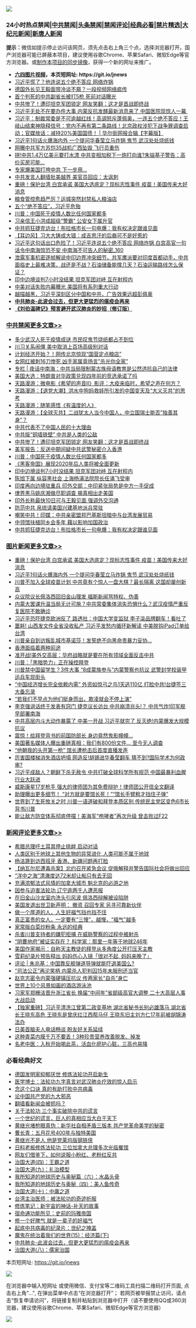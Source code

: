 ![](https://raw.githubusercontent.com/fqnews/bnews/master/64photo/fqnews-qr.jpg)

<div id="tt">
<h3>24小时热点禁闻|<a href="#%E4%B8%AD%E5%85%B1%E7%A6%81%E9%97%BB%E6%9B%B4%E5%A4%9A%E6%96%87%E7%AB%A0">中共禁闻</a>|<a href="#%E5%9B%BE%E7%89%87%E6%96%B0%E9%97%BB%E6%9B%B4%E5%A4%9A%E6%96%87%E7%AB%A0">头条禁闻</a>|<a href="#%E6%96%B0%E9%97%BB%E8%AF%84%E8%AE%BA%E6%9B%B4%E5%A4%9A%E6%96%87%E7%AB%A0">禁闻评论|<a href="#%E5%BF%85%E7%9C%8B%E7%BB%8F%E5%85%B8%E5%A5%BD%E6%96%87">经典必看|<a href="/video.md#%E7%A6%81%E7%89%87%E7%B2%BE%E9%80%89">禁片精选</a>|<a href="https://github.com/fqnews/djy/blob/master/gb/nf1351518.md#1">大纪元新闻</a>|<a href="https://github.com/fqnews/ntdtv/blob/master/gb/prog204.md#1">新唐人新闻</a></h3>
<div><b>提示：</b>微信如提示停止访问该网页，须先点击右上角三个点，选择浏览器打开。国产浏览器可能已屏蔽本项目，建议使用谷歌Chrome、苹果Safari、微软Edge等官方浏览器。或<a href="https://github.com/fqnews/bnews/blob/master/%E5%88%B6%E4%BD%9Cgit%E7%A6%81%E9%97%BB%E9%95%9C%E5%83%8F.md">制作本项目的同步镜像</a>，获得一个新的网址来推广。</div>
<ul>
<li><b><a href="http://d1.bdrive.tk/64.mp4" target="_blank">六四图片视频</a>，本页短网址: https://git.io/jnews</b></li>
<li><a href="/comments/20200904/1390681.md">习近平慌了？他连说五个绝不答应 网络炸锅</a></li>
<li><a href="/cnnews/20200904/1390727.md">德国外长见王毅面带冷谈不屑？一段视频网络疯传</a></li>
<li><a href="/cbnews/20200904/1390785.md">首个判死的中共副省长被打5枪 死前对话曝光</a></li>
<li><a href="/cbnews/20200904/1390876.md">中共惨了！遭印坦克军团锁定 网友笑翻：这才是首战即终战</a></li>
<li><a href="/cnnews/20200904/1390880.md">习近平无处不在要办件大事 内蒙反抗发酵最新消息来了 中国医院现惊人一幕 </a></li>
<li><a href="/bannedvideo/20200904/1390942.md">习近平：制裁常委是不可逾越红线！高调怒斥蓬佩奥，一连五个绝不答应！王岐山结束神隐释信号：党内不再有第二条路线！北京政权涉犯下战争罪调查启动；官媒放话：减持20%美国国债！ | 华尔街网报合辑【字幕版】</a></li>
<li><a href="/topimagenews/20200904/1391029.md">习近平1句话火爆海内外 一个提问华春莹立马炸锅 鬼节 武汉处处烧纸钱</a></li>
<li><a href="/cnnews/20200904/1390862.md">网曝中共军方苏恺35战机广西坠毁 飞行员重伤</a></li>
<li><a href="/cnnews/20200904/1390930.md">拼!中共1.4万亿美元要打水漂 中共变相加税下一炮打向谁?朱镕基子警告：高价买房可能…</a></li>
<li><a href="/cbnews/20200904/1390745.md">专家爆美国打垮中共 下一步用…</a></li>
<li><a href="/cbnews/20200904/1390660.md">中共发言人翻墙批美越界 美官员回应：太讽刺</a></li>
<li><a href="/topimagenews/20200904/1391051.md">重磅！保护台湾 白宫承诺 美国大选底定？现标志性事件 疫苗！美国传来大好消息</a></li>
<li><a href="/cnnews/20200904/1390717.md">粮食管控愈趋严厉？运城突然封禁私人粮油店</a></li>
<li><a href="/ssgc/20200904/1390926.md">五个“绝不答应”，习近平危殆</a></li>
<li><a href="/cbnews/20200904/1390854.md">川普：中国死于疫情人数比任何国家都多</a></li>
<li><a href="/comments/20200904/1390787.md">习亲信王小洪成超级“警霸” 公安女下属升官</a></li>
<li><a href="/cbnews/20200904/1390788.md">中共抓狂捷克访台！布拉格市长一句电爆：我有权决定跟谁见面</a></li>
<li><a href="/headline/20200904/1390776.md">【耳边风】习大大铸成大错：成吉思汗的后裔可不是好惹的</a></li>
<li><a href="/comments/20200904/1390760.md">习近平这句话出口危险了！习近平连说五个绝不答应 网络炸锅 白宫高官一句话令中南海惊恐不安 中南海不可告人的秘密_160</a></li>
<li><a href="/bannedvideo/20200904/1390648.md">泄露军事机密逐帧解说中印边界冲突细节，共军鹰派要对印度首都动手，中共面临史上最难决策，战还是不战？石油储备能撑几天？石油运输路线怎么保证？</a></li>
<li><a href="/cbnews/20200904/1390843.md">印中边境谈判7小时没结果 坦克军团对峙 互在射程内</a></li>
<li><a href="/comments/20200904/1390741.md">中美对话失败内幕曝光 美国将有系列重大行动</a></li>
<li><a href="/bannedvideo/20200904/1390729.md">越描越黑，习近平深刻区分中国和中共，广告效果远超彭佩奥</a></li>
<li><b><a href="/comments/20200211/1275071.md" target="_blank">中共肺炎-此波会过去，但更大更猛烈的瘟疫会再来</a></b></li>
<li><b><a href="/comments/20200207/1272816.md" target="_blank">《刘伯温碑记》预言避开武汉肺炎的妙招（修订版）</a></b></li>
</ul>
</div>

<div class="catlist">
<h3><a href="/cbnews/" target="_blank">中共禁闻</a><span><a href="/cbnews/" target="_blank" rel="nofollow">更多文章>></a></span></h3>
<ul>
<li><a href="/cbnews/20200905/1391178.md" target="_blank">多少武汉人死于疫情成谜 市民叹鬼节烧纸都占不到位</a></li>
<li><a href="/cbnews/20200905/1391166.md" target="_blank">川习关系闹僵 美中取消上百场高级别对话</a></li>
<li><a href="/cbnews/20200905/1391148.md" target="_blank">计划经济开始？！网传北京惊现“国营定点粮店”</a></li>
<li><a href="/cbnews/20200905/1391147.md" target="_blank">女网红被刺16刀惨死 凶手家属竟扬言&#8221;杀光你全家&#8221;</a></li>
<li><a href="/cbnews/20200905/1391133.md" target="_blank">专栏 | 夜话中南海：中共当局限制蒙古族母语教育是公然违抗自己的法律</a></li>
<li><a href="/cbnews/20200905/1391126.md" target="_blank">美国大选：特朗普对华政策兑现四年前的竞选承诺了吗</a></li>
<li><a href="/cbnews/20200904/1390953.md" target="_blank">天路漫游：微电影《希望的声音Ⅱ》影评：大疫来临时，希望之声在何方？</a></li>
<li><a href="/cbnews/20200904/1390951.md" target="_blank">天路漫游：【退党大潮】洪水中狗妈救娃所引发的中国变天及“大义灭共”的思考</a></li>
<li><a href="/cbnews/20200904/1390949.md" target="_blank">天路漫游：随笔感悟《有温度的人》</a></li>
<li><a href="/cbnews/20200904/1390948.md" target="_blank">天路漫游：【全球灭共】二战犹太人当今中国人，中立国瑞士能否”独善其身”？</a></li>
<li><a href="/cbnews/20200904/1390903.md" target="_blank">中共代表不了中国人民的十大理由</a></li>
<li><a href="/cbnews/20200904/1390902.md" target="_blank">中共版“铜墙铁壁”  中共是人类的公敌</a></li>
<li><a href="/cbnews/20200904/1390876.md" target="_blank">中共惨了！遭印坦克军团锁定 网友笑翻：这才是首战即终战</a></li>
<li><a href="/cbnews/20200904/1390868.md" target="_blank">美军报告：反送中期间疑中共武警秘密介入香港</a></li>
<li><a href="/cbnews/20200904/1390854.md" target="_blank">川普：中国死于疫情人数比任何国家都多</a></li>
<li><a href="/comments/20200904/1390832.md" target="_blank">《黑客帝国》展现2020年后人类将被全面更新</a></li>
<li><a href="/cbnews/20200904/1390843.md" target="_blank">印中边境谈判7小时没结果 坦克军团对峙 互在射程内</a></li>
<li><a href="/cbnews/20200904/1390836.md" target="_blank">陈旭下属 纵容黑社会 上海杨浦法院院长任涌飞受审</a></li>
<li><a href="/cbnews/20200904/1390824.md" target="_blank">印度再向边境驻重兵 印外交部：中印紧张局势是中方一手促成</a></li>
<li><a href="/cbnews/20200904/1390823.md" target="_blank">律界黑马姚庆湘做尽职调查 揭真相出走美国</a></li>
<li><a href="/cbnews/20200904/1390822.md" target="_blank">印外长称最快10日可与王毅见面 强调外交沟通</a></li>
<li><a href="/cbnews/20200904/1390807.md" target="_blank">防范中共 帛琉请美国兴建基地派兵常驻</a></li>
<li><a href="/cbnews/20200904/1390801.md" target="_blank">嘲笑中共！印媒：中共亲密盟邦巴基斯坦暗中与台湾发展贸易</a></li>
<li><a href="/cbnews/20200904/1390800.md" target="_blank">中领馆扶植同乡会多年 藉以影响加国政治</a></li>
<li><a href="/cbnews/20200904/1390788.md" target="_blank">中共抓狂捷克访台！布拉格市长一句电爆：我有权决定跟谁见面</a></li>

</ul>
</div>
<div class="catlist">
<h3><a href="/topimagenews/" target="_blank">图片新闻</a><span><a href="/topimagenews/" target="_blank" rel="nofollow">更多文章>></a></span></h3>
<ul>
<li><a href="/topimagenews/20200904/1391051.md" target="_blank">重磅！保护台湾 白宫承诺 美国大选底定？现标志性事件 疫苗！美国传来大好消息</a></li>
<li><a href="/topimagenews/20200904/1391029.md" target="_blank">习近平1句话火爆海内外 一个提问华春莹立马炸锅 鬼节 武汉处处烧纸钱</a></li>
<li><a href="/topimagenews/20200903/1390470.md" target="_blank">川普不加入全球疫苗计划 中共竟有个惊人一盘大棋？最长隔离 这国却屡创新高</a></li>
<li><a href="/topimagenews/20200903/1390075.md" target="_blank">众议院议长佩洛西回旧金山理发 福斯新闻骂特权、伪善</a></li>
<li><a href="/topimagenews/20200902/1389953.md" target="_blank">内蒙大罢课升温当局无计可施？中共常委集体消失恐惧什么？武汉疫情严重反复医院不敢确诊</a></li>
<li><a href="/topimagenews/20200902/1389888.md" target="_blank">习近平恐吓捷克欧洲反了 路透社：中国大学变监狱 李子柒品牌翻车！看吐了</a></li>
<li><a href="/topimagenews/20200902/1389840.md" target="_blank">噩耗! 山西发文件全省没收私产 习近平发愁内循环新解读 中美脱钩iPad订单给台湾</a></li>
<li><a href="/topimagenews/20200902/1389762.md" target="_blank">川普亲自到访叛乱城市基诺莎！发誓绝不向黑命贵暴力妥协…</a></li>
<li><a href="/comments/20200902/1389663.md" target="_blank">香港面临着两种前途</a></li>
<li><a href="/topimagenews/20200902/1389577.md" target="_blank">准开战!美外交高层：华府战略就是要在所有领域全面反击中共</a></li>
<li><a href="/topimagenews/20200902/1389489.md" target="_blank">川普：「黑暗势力」正在操控拜登</a></li>
<li><a href="/topimagenews/20200901/1389357.md" target="_blank">川普禁中国留学生？3件大事 “8成蒙族参与”内蒙警察也抗议 武警封学校装甲运兵车现街头</a></li>
<li><a href="/topimagenews/20200901/1389324.md" target="_blank">&#8220;中国经济增长完全依赖内需&#8221; 外资如惊弓之鸟1天逃110亿 打脸中共!台捷签三大备忘录</a></li>
<li><a href="/topimagenews/20200901/1389112.md" target="_blank">“若我们不早点为他们挺身而出，欺凌就会不停上演”</a></li>
<li><a href="/topimagenews/20200831/1388874.md" target="_blank">李克强讲话终于发表有窍门 捷克议长访台 中共崩溃兆头!？ 中共气炸!印军舰早部署南海</a></li>
<li><a href="/topimagenews/20200831/1388860.md" target="_blank">中共高层内斗大动作暴露了 中美一开战 习近平就完了 反灭绝!内蒙爆发大规模抗议</a></li>
<li><a href="/topimagenews/20200831/1388627.md" target="_blank">震惊！给拜登背书的前国防部长 身边竟然鬼影幢幢&#8230;</a></li>
<li><a href="/topimagenews/20200831/1388449.md" target="_blank">美国著名媒体人曝出重磅真相：我们有800份文件… 至今无人调查</a></li>
<li><a href="/topimagenews/20200831/1388426.md" target="_blank">“他朝我的头开第一枪” 馆长遭枪击后首度直播发声</a></li>
<li><a href="/topimagenews/20200831/1388362.md" target="_blank">厉害国楼梯消失酒店坍塌 网造反!胡锡进华春莹翻车 猜不到?国际学术为何政审?</a></li>
<li><a href="/topimagenews/20200831/1388357.md" target="_blank">习近平成敌人？朝鲜下杀无赦令 中共打破全球科学所有规范 中国最暴利血腥行业大跃进</a></li>
<li><a href="/topimagenews/20200830/1388071.md" target="_blank">威斯康星17岁枪手 强大的律师团为其免费辩护！律师团公开信全文翻译</a></li>
<li><a href="/topimagenews/20200830/1388032.md" target="_blank">助理曝出更多细节！ “对方就是要馆长死！”“馆长手臂粗才挡住子弹”</a></li>
<li><a href="/topimagenews/20200829/1387868.md" target="_blank">世界到了生死攸关之时 川普一语道破和拜登本质区别 传统民主党区变色6市长背书川普</a></li>
<li><a href="/topimagenews/20200829/1387710.md" target="_blank">能让敌方防空体系彻底停摆！美海军“咆哮者”再次升级 曾击败过F22</a></li>

</ul>
</div>
<div class="catlist">
<h3><a href="/comments/" target="_blank">新闻评论</a><span><a href="/comments/" target="_blank" rel="nofollow">更多文章>></a></span></h3>
<ul>
<li><a href="/comments/20200905/1391204.md" target="_blank">希腊总理吁土耳其停止挑衅 启动对话</a></li>
<li><a href="/comments/20200905/1391187.md" target="_blank">人类区别于地球上其他生物的异常进化,人类可能不属于地球</a></li>
<li><a href="/comments/20200905/1391182.md" target="_blank">杨洁篪到访西班牙 香港、新疆问题再打脸</a></li>
<li><a href="/comments/20200905/1391181.md" target="_blank">【纳瓦尔尼遭毒杀案】北约召开紧急会议 促俄解释并警告国际社会将做出回应</a></li>
<li><a href="/comments/20200905/1391161.md" target="_blank">“洋中之海”清澈度达72米却让船只有去无回</a></li>
<li><a href="/comments/20200905/1391160.md" target="_blank">充满浓郁法式风情的加拿大城市 魁北克的必游之地</a></li>
<li><a href="/comments/20200905/1391142.md" target="_blank">因参与迫害法轮功 辽宁逾两千人遭恶报</a></li>
<li><a href="/comments/20200905/1391138.md" target="_blank">在旧金山沙龙室内洗头引风波 佩洛西辩解被设陷阱</a></li>
<li><a href="/comments/20200905/1391125.md" target="_blank">美国发退出世卫新声明： 撤资 召回专家 另寻可靠新伙伴</a></li>
<li><a href="/comments/20200905/1391124.md" target="_blank">做一个厚道的人，人生好福气挡也挡不住</a></li>
<li><a href="/comments/20200905/1391123.md" target="_blank">真正富贵的女人，一定要有“三慢”，越慢，“福气”越多</a></li>
<li><a href="/comments/20200905/1391122.md" target="_blank">家常版白菜炒粉条 永远的经典</a></li>
<li><a href="/comments/20200905/1391110.md" target="_blank">杀害川普支持者的嫌犯拒捕 在威胁警察的过程中被射杀</a></li>
<li><a href="/comments/20200905/1391106.md" target="_blank">“阴曹地府”被证实存在？ 科学家：那里一年等于地球246年</a></li>
<li><a href="/comments/20200905/1391094.md" target="_blank">美国作家揭示：自称天主教徒的拜登从多角度公开打压天主教</a></li>
<li><a href="/comments/20200904/1391031.md" target="_blank">雪莉纪录片预告释出 妈妈伤心入镜「很对不起, 妈妈来晚了」</a></li>
<li><a href="/comments/20200904/1391030.md" target="_blank">评论 | 朱兆基：中国靠反舰弹道导弹就能吓退美国么?</a></li>
<li><a href="/comments/20200904/1391009.md" target="_blank">“司法公正”再沦笑柄 内蒙杀人犯判囚15年未服刑还当官</a></li>
<li><a href="/comments/20200904/1390996.md" target="_blank">赵克志密令内蒙强硬镇压抗议 传两家长“自杀”身亡</a></li>
<li><a href="/comments/20200904/1390995.md" target="_blank">世界上10个风景如画的酒店游泳池</a></li>
<li><a href="/comments/20200904/1390981.md" target="_blank">习家军郑栅洁晋升浙江省长 换届“中间年”省部级高官大调整 二十大高层人事大战启动</a></li>
<li><a href="/comments/20200904/1390980.md" target="_blank">【独家重磅】习近平清洗江曾第二政变基地 湖北省秘书长别必雄落马 湖北省长王晓东高危 王晓东是曾庆红江西帮马仔 王晓东旧主刘方仁17年前被胡锦涛法办</a></li>
<li><a href="/comments/20200904/1390962.md" target="_blank">日美首脑夫人电话畅谈 盼友好关系延续</a></li>
<li><a href="/comments/20200904/1390961.md" target="_blank">这种青菜内膜千万不要丢！3种珍贵营养改善脱发、掉发</a></li>
<li><a href="/comments/20200904/1390960.md" target="_blank">名老中医：入秋开始喝此茶，活血化瘀护心脏，三高也易降</a></li>

</ul>
</div>

<div class="catlist">
<h3>必看经典好文</h3>
<ul>
<li><a href="/comments/20200722/1364497.md" target="_blank">德国发明家抑郁厌世 修炼法轮功开启新生</a></li>
<li><a href="/comments/20200820/1382989.md" target="_blank">医学博士：法轮功九字真言对武汉肺炎疗效的惊人启示</a></li>
<li><a href="/comments/20200707/1357090.md" target="_blank">念这个口诀 真的有助打败中共病毒</a></li>
<li><a href="/comments/20200717/1361899.md" target="_blank">论中国共产党的九大邪恶</a></li>
<li><a href="/fanqiang/20200616/1345793.md" target="_blank">翻墙看新闻会被抓吗？</a></li>
<li><a href="/cbnews/20200703/1354907.md" target="_blank">关于法轮功 三个事实破除中共的谎言</a></li>
<li><a href="/comments/20200621/1348067.md" target="_blank">一个世纪的谎言，巨人的真相应当大白于天下</a></li>
<li><a href="/lifebaike/20180921/1001174.md" target="_blank">黄继光堵枪眼真伪：新华社自相矛盾三版本 共产党革命美学的秘密</a></li>
<li><a href="/comments/20200713/1359796.md" target="_blank">曹长青：五月花号400年与独特美国</a></li>
<li><a href="/lifebaike/20190522/1131765.md" target="_blank">黄继光不是人 他是党莱坞版钢铁侠</a></li>
<li><a href="/comments/20200531/1337359.md" target="_blank">日料老板修炼法轮功 三位加拿大总理多次光临餐馆</a></li>
<li><a href="/comments/20200712/1359630.md" target="_blank">网友们借鉴下，如何说服小粉红、老粉红反共</a></li>
<li><a href="/cbnews/20180310/912637.md" target="_blank">治国大道(四)：王霸之道</a></li>
<li><a href="/cbnews/20180315/914943.md" target="_blank">治国大道(九)：礼治模型</a></li>
<li><a href="/cbnews/20171115/856086.md" target="_blank">我所知道的地球历史与奥秘篇（六）：水晶头骨</a></li>
<li><a href="/tculture/xiulian/20170729/799172.md" target="_blank">我所知道的地球历史与奥秘（四）：美人鱼传奇</a></li>
<li><a href="/cbnews/20180316/915423.md" target="_blank">治国大道(十)：中庸之道</a></li>
<li><a href="/comments/20200801/1373219.md" target="_blank">台湾主治医师：被法轮功的奇迹折服</a></li>
<li><a href="/comments/20190418/1115565.md" target="_blank">修炼笔记：新宇宙的神话-补天的故事</a></li>
<li><a href="/cbnews/20180711/970353.md" target="_blank">宿命通功能所见：史前的玛雅帝国</a></li>
<li><a href="/funmedia/20200713/1359909.md" target="_blank">修一个好脾气 就是一辈子的好福气</a></li>
<li><a href="/comments/20200702/1354076.md" target="_blank">起底中共病毒的纪录片：世纪之掩盖</a></li>
<li><a href="/topimagenews/20180610/955499.md" target="_blank">魔鬼在统治着我们的世界(15)：经济篇(下)</a></li>
<li><a href="/comments/20200211/1275071.md" target="_blank">中共肺炎-此波会过去，但更大更猛烈的瘟疫会再来</a></li>
<li><a href="/cbnews/20190424/914482.md" target="_blank">治国大道(八)：儒家治国</a></li>

</ul>
</div>

本页短网址: https://git.io/jnews

![](https://raw.githubusercontent.com/fqnews/bnews/master/64photo/fqnews-qr.jpg)

在浏览器中输入短网址 或使用微信、支付宝等二维码工具扫描二维码打开页面, 点击右上角"...", 在弹出菜单中点击“在浏览器打开”； 若网页被举报禁止访问，请点击“恢复申请访问”，将链接复制并粘贴到浏览器中打开（请不要使用QQ或360浏览器，建议使用谷歌Chrome、苹果Safari、微软Edge等官方浏览器）

![](https://raw.githubusercontent.com/fqnews/bnews/master/64photo/wx.jpg)
